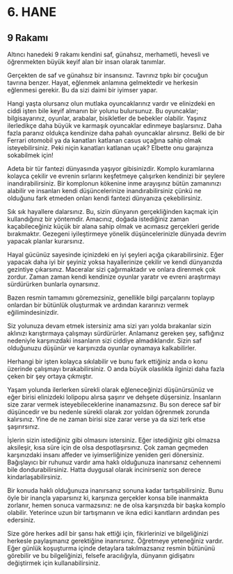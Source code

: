 # 6. HANE
## 9 Rakamı

Altıncı hanedeki 9 rakamı kendini saf, günahsız, merhametli, hevesli ve öğrenmekten büyük keyif alan bir insan olarak tanımlar.

Gerçekten de saf ve günahsız bir insansınız. Tavrınız tıpkı bir çocuğun tavrına benzer. Hayat, eğlenmek anlamına gelmektedir ve herkesin eğlenmesi gerekir. Bu da sizi daimi bir iyimser yapar.

Hangi yaşta olursanız olun mutlaka oyuncaklarınız vardır ve elinizdeki en ciddi işten bile keyif almanın bir yolunu bulursunuz. Bu oyuncaklar; bilgisayarınız, oyunlar, arabalar, bisikletler de bebekler olabilir. Yaşınız ilerledikçe daha büyük ve karmaşık oyuncaklar edinmeye başlarsınız. Daha fazla paranız oldukça kendinize daha pahalı oyuncaklar alırsınız. Belki de bir Ferrari otomobil ya da kanatları katlanan casus uçağına sahip olmak isteyebilirsiniz. Peki niçin kanatları katlanan uçak? Elbette onu garajınıza sokabilmek için!

Adeta bir tür fantezi dünyasında yaşıyor gibisinizdir. Komplo kuramlarına kolayca çekilir ve evrenin sırlarını keşfetmeye çalışırken kendinizi bir şeylere inandırabilirsiniz. Bir komplonun kökenine inme arayışınız bütün zamanınızı alabilir ve insanları kendi düşüncelerinize inandırabilirsiniz çünkü ne olduğunu fark etmeden onları kendi fantezi dünyanıza çekebilirsiniz.

Sık sık hayallere dalarsınız. Bu, sizin dünyanın gerçekliğinden kaçmak için kullandığınız bir yöntemdir. Amacınız, doğada istediğiniz zaman kaçabileceğiniz küçük bir alana sahip olmak ve acımasız gerçekleri geride bırakmaktır. Gezegeni iyileştirmeye yönelik düşüncelerinizle dünyada devrim yapacak planlar kurarsınız.

Hayal gücünüz sayesinde içinizdeki en iyi şeyleri açığa çıkarabilirsiniz. Eğer yapacak daha iyi bir şeyiniz yoksa hayallerinize çekilir ve kendi dünyanızda gezintiye çıkarsınız. Maceralar sizi çağırmaktadır ve onlara direnmek çok zordur. Zaman zaman kendi kendinize oyunlar yaratır ve evreni araştırmayı sürdürürken bunlarla oynarsınız.

Bazen resmin tamamını göremezsiniz, genellikle bilgi parçalarını toplayıp onlardan bir bütünlük oluşturmak ve ardından kararınızı vermek eğilimindesinizdir.

Siz yolunuza devam etmek istersiniz ama sizi yarı yolda bırakanlar sizin aklınızı karıştırmaya çalışmayı sürdürürler. Anlamanız gereken şey, saflığınız nedeniyle karşınızdaki insanların sizi ciddiye almadıklarıdır. Sizin saf olduğunuzu düşünür ve karşınızda oyunlar oynamaya kalkabilirler.

Herhangi bir işten kolayca sıkılabilir ve bunu fark ettiğiniz anda o konu üzerinde çalışmayı bırakabilirsiniz. O anda büyük olasılıkla ilginizi daha fazla çeken bir şey ortaya çıkmıştır.

Yaşam yolunda ilerlerken sürekli olarak eğleneceğinizi düşünürsünüz ve eğer birisi elinizdeki lolipopu alırsa şaşırır ve dehşete düşersiniz. İnsanların size zarar vermek isteyebileceklerine inanamazsınız. Bu son derece saf bir düşüncedir ve bu nedenle sürekli olarak zor yoldan öğrenmek zorunda kalırsınız. Yine de ne zaman birisi size zarar verse ya da sizi terk etse şaşırırsınız.

İşlerin sizin istediğiniz gibi olmasını istersiniz. Eğer istediğiniz gibi olmazsa aksileşir, kısa süre için de olsa despotlaşırsınız. Çok zaman geçmeden karşınızdaki insanı affeder ve iyimserliğinize yeniden geri dönersiniz. Bağışlayıcı bir ruhunuz vardır ama haklı olduğunuza inanırsanız cehennemi bile dondurabilirsiniz. Hatta duygusal olarak incinirseniz son derece kindarlaşabilirsiniz.

Bir konuda haklı olduğunuza inanırsanız sonuna kadar tartışabilirsiniz. Bunu öyle bir inançla yaparsınız ki, karşınıza gerçekler konsa bile inanmakta zorlanır, hemen sonuca varmazsınız: ne de olsa karşınızda bir başka komplo olabilir. Yeterince uzun bir tartışmanın ve ikna edici kanıtların ardından pes edersiniz.

Size göre herkes adil bir şansı hak ettiği için, fikirlerinizi ve bilgeliğinizi herkesle paylaşmanız gerektiğine inanırsınız. Öğretmeye yeteneğiniz vardır. Eğer günlük koşuşturma içinde detaylara takılmazsanız resmin bütününü görebilir ve bu bilgeliğinizi, felsefe aracılığıyla, dünyanın gidişatını değiştirmek için kullanabilirsiniz.
